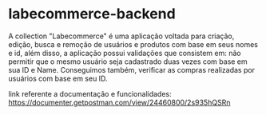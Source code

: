 # labecommerce-backend

A collection "Labecommerce" é uma aplicação voltada para criação, edição, busca e remoção de usuários e produtos com base em seus nomes e id,
além disso, a aplicação possui validações que consistem em: não permitir que o mesmo usuário seja cadastrado duas vezes com base em sua ID e Name.
Conseguimos também, verificar as compras realizadas por usuários com base em seu ID.

link referente a documentação e funcionalidades:
https://documenter.getpostman.com/view/24460800/2s935hQSRn

